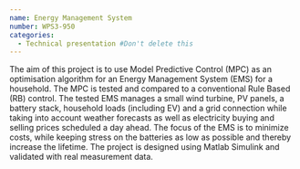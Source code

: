 ```yaml
---
name: Energy Management System
number: WPS3-950
categories:
  - Technical presentation #Don't delete this 
---
```


The aim of this project is to use Model Predictive
Control (MPC) as an optimisation algorithm for
an Energy Management System (EMS) for a
household. The MPC is tested and compared to
a conventional Rule Based (RB) control. The tested
EMS manages a small wind turbine, PV panels, a
battery stack, household loads (including EV) and a
grid connection while taking into account weather
forecasts as well as electricity buying and selling
prices scheduled a day ahead. The focus of the
EMS is to minimize costs, while keeping stress on the
batteries as low as possible and thereby increase the lifetime.
The project is designed using Matlab Simulink and
validated with real measurement data.


